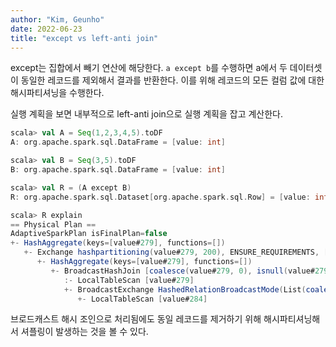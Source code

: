 ```yaml
---
author: "Kim, Geunho"
date: 2022-06-23
title: "except vs left-anti join"
---
```


except는 집합에서 빼기 연산에 해당한다. `a except b`를 수행하면 a에서 두 데이터셋이 동일한 레코드를 제외해서 결과를 반환한다.
이를 위해 레코드의 모든 컬럼 값에 대한 해시파티셔닝을 수행한다.

실행 계획을 보면 내부적으로 left-anti join으로 실행 계획을 잡고 계산한다.

```scala
scala> val A = Seq(1,2,3,4,5).toDF
A: org.apache.spark.sql.DataFrame = [value: int]

scala> val B = Seq(3,5).toDF
B: org.apache.spark.sql.DataFrame = [value: int]

scala> val R = (A except B)
R: org.apache.spark.sql.Dataset[org.apache.spark.sql.Row] = [value: int]

scala> R explain
== Physical Plan ==
AdaptiveSparkPlan isFinalPlan=false
+- HashAggregate(keys=[value#279], functions=[])
   +- Exchange hashpartitioning(value#279, 200), ENSURE_REQUIREMENTS, [id=#370]
      +- HashAggregate(keys=[value#279], functions=[])
         +- BroadcastHashJoin [coalesce(value#279, 0), isnull(value#279)], [coalesce(value#284, 0), isnull(value#284)], LeftAnti, BuildRight, false
            :- LocalTableScan [value#279]
            +- BroadcastExchange HashedRelationBroadcastMode(List(coalesce(input[0, int, false], 0), isnull(input[0, int, false])),false), [id=#366]
               +- LocalTableScan [value#284]
```

브로드캐스트 해시 조인으로 처리됨에도 동일 레코드를 제거하기 위해 해시파티셔닝해서 셔플링이 발생하는 것을 볼 수 있다.
